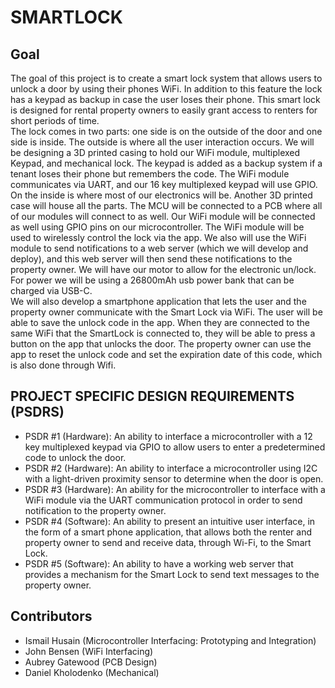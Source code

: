 # SMARTLOCK

## Goal
The goal of this project is to create a smart lock system that allows users to unlock a door by using their phones WiFi. In addition to this feature the lock has a keypad as backup in case the user loses their phone. This smart lock is designed for rental property owners to easily grant access to renters for short periods of time.\
The lock comes in two parts: one side is on the outside of the door and one side is inside. The outside is where all the user interaction occurs. We will be designing a 3D printed casing to hold our WiFi module, multiplexed Keypad, and mechanical lock. The keypad is added as a backup system if a tenant loses their phone but remembers the code. The WiFi module communicates via UART, and our 16 key multiplexed keypad will use GPIO.\
On the inside is where most of our electronics will be. Another 3D printed case will house all the parts. The MCU will be connected to a PCB where all of our modules will connect to as well. Our WiFi module will be connected as well using GPIO pins on our microcontroller. The WiFi module will be used to wirelessly control the lock via the app. We also will use the WiFi module to send notifications to a web server (which we will develop and deploy), and this web server will then send these notifications to the property owner. We will have our motor to allow for the electronic un/lock. For power we will be using a 26800mAh usb power bank that can be charged via USB-C.\
We will also develop a smartphone application that lets the user and the property owner communicate with the Smart Lock via WiFi. The user will be able to save the unlock code in the app. When they are connected to the same WiFi that the SmartLock is connected to, they will be able to press a button on the app that unlocks the door. The property owner can use the app to reset the unlock code and set the expiration date of this code, which is also done through Wifi.

## PROJECT SPECIFIC DESIGN REQUIREMENTS (PSDRS)
- PSDR #1 (Hardware): An ability to interface a microcontroller with a 12 key multiplexed keypad via GPIO to allow users to enter a predetermined code to unlock the door.
- PSDR #2 (Hardware): An ability to interface a microcontroller using I2C with a light-driven proximity sensor to determine when the door is open.
- PSDR #3 (Hardware): An ability for the microcontroller to interface with a WiFi module via the UART communication protocol in order to send notification to the property owner.
- PSDR #4 (Software): An ability to present an intuitive user interface, in the form of a smart phone application, that allows both the renter and property owner to send and receive data, through Wi-Fi, to the Smart Lock.
- PSDR #5 (Software): An ability to have a working web server that provides a mechanism for the Smart Lock to send text messages to the property owner.

## Contributors
- Ismail Husain (Microcontroller Interfacing: Prototyping and Integration)
- John Bensen (WiFi Interfacing)
- Aubrey Gatewood (PCB Design)
- Daniel Kholodenko (Mechanical)
